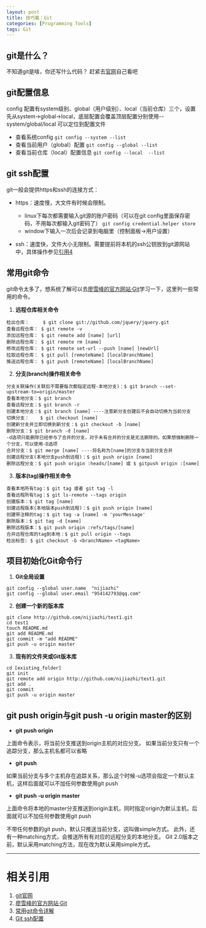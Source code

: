 ```yaml
---
layout: post
title: 技巧篇：Git
categories: [Programming Tools]
tags: Git
---
```


## git是什么？
不知道git是啥，你还写什么代码？ 赶紧去[官网](https://git-scm.com/)自己看吧


## git配置信息
config 配置有system级别、global（用户级别）、local（当前仓库）三个，设置先从system->global->local，底层配置会覆盖顶层配置分别使用--system/global/local 可以定位到配置文件

- 查看系统config `git config --system --list`
- 查看当前用户（global）配置 `git config --global --list`
- 查看当前仓库（local）配置信息 `git config --local  --list`

## git ssh配置
git一般会提供https和ssh的连接方式：

- https：速度慢，大文件有时候会限制。
    - linux下每次都需要输入git源的账户密码（可以在git config里面保存密码，不用每次都输入git密码了）
        `git config credential.helper store`
    - window下输入一次后会记录到电脑里（控制面板->用户设置）

- ssh：速度快，文件大小无限制。需要提前将本机的ssh公钥放到git源网站中，具体操作参见[引用4](https://blog.csdn.net/wuli_smbug/article/details/81480162)


## 常用git命令
git命令太多了，想系统了解可以去[廖雪峰的官方网站·Git](https://www.liaoxuefeng.com/wiki/0013739516305929606dd18361248578c67b8067c8c017b000)学习一下，这里列一些常用的命令。

1. **远程仓库相关命令** 
```
检出仓库：     $ git clone git://github.com/jquery/jquery.git
查看远程仓库： $ git remote -v
添加远程仓库： $ git remote add [name] [url]
删除远程仓库： $ git remote rm [name]
修改远程仓库： $ git remote set-url --push [name] [newUrl]
拉取远程仓库： $ git pull [remoteName] [localBranchName]
推送远程仓库： $ git push [remoteName] [localBranchName]
```

2. **分支(branch)操作相关命令**
```
分支关联操作(关联后不需要每次都指定远程-本地分支)：$ git branch --set-upstream-to=origin/master
查看本地分支：$ git branch
查看远程分支：$ git branch -r
创建本地分支：$ git branch [name] ----注意新分支创建后不会自动切换为当前分支
切换分支：    $ git checkout [name]
创建新分支并立即切换到新分支：$ git checkout -b [name]
删除分支：$ git branch -d [name]
-d选项只能删除已经参与了合并的分支，对于未有合并的分支是无法删除的。如果想强制删除一个分支，可以使用-D选项
合并分支：$ git merge [name] ----将名称为[name]的分支与当前分支合并
创建远程分支(本地分支push到远程)：$ git push origin [name]
删除远程分支：$ git push origin :heads/[name] 或 $ gitpush origin :[name] 
```

3. **版本(tag)操作相关命令**
```
查看本地所有tag：$ git tag 或者 git tag -l
查看远程所有tag：$ git ls-remote --tags origin
创建版本：$ git tag [name]
创建远程版本(本地版本push到远程)：$ git push origin [name]
创建带注释的tag：$ git tag -a [name] -m 'yourMessage'
删除版本：$ git tag -d [name]
删除远程版本：$ git push origin :refs/tags/[name]
合并远程仓库的tag到本地：$ git pull origin --tags
检出标签: $ git checkout -b <branchName> <tagName>
```

## 项目初始化Git命令行

1. **Git全局设置**
```
git config --global user.name  "nijiazhi"
git config --global user.email "954142793@qq.com"
```

2. **创建一个新的版本库**
```
git clone http://github.com/nijiazhi/test1.git
cd test1
touch README.md
git add README.md
git commit -m "add README"
git push -u origin master
```

3. **现有的文件夹或Git版本库**
```
cd [existing_folder]
git init
git remote add origin http://github.com/nijiazhi/test1.git
git add .
git commit
git push -u origin master
```

## git push origin与git push -u origin master的区别

- **git push origin**

上面命令表示，将当前分支推送到origin主机的对应分支。 如果当前分支只有一个追踪分支，那么主机名都可以省略

- **git push** 

如果当前分支与多个主机存在追踪关系，那么这个时候-u选项会指定一个默认主机，这样后面就可以不加任何参数使用git push

- **git push -u origin master**

上面命令将本地的master分支推送到origin主机，同时指定origin为默认主机，后面就可以不加任何参数使用git push

不带任何参数的git push，默认只推送当前分支，这叫做simple方式。
此外，还有一种matching方式，会推送所有有对应的远程分支的本地分支。
Git 2.0版本之前，默认采用matching方法，现在改为默认采用simple方式。



---
# 相关引用
1. [git官网](https://git-scm.com/)
2. [廖雪峰的官方网站·Git](https://www.liaoxuefeng.com/wiki/0013739516305929606dd18361248578c67b8067c8c017b000)
3. [常用git命令详解](https://www.cnblogs.com/ppforever/p/4914876.html)
4. [Git ssh配置](https://blog.csdn.net/wuli_smbug/article/details/81480162)

